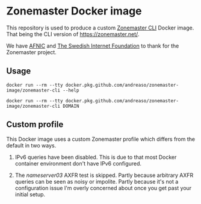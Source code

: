 # Zonemaster Docker image

This repository is used to produce a custom [Zonemaster CLI][1] Docker
image. That being the CLI version of https://zonemaster.net/.

We have [AFNIC][2] and [The Swedish Internet Foundation][3] to thank
for the Zonemaster project.


## Usage

```
docker run --rm --tty docker.pkg.github.com/andreaso/zonemaster-image/zonemaster-cli --help
```

```
docker run --rm --tty docker.pkg.github.com/andreaso/zonemaster-image/zonemaster-cli DOMAIN
```


## Custom profile

This Docker image uses a custom Zonemaster profile which differs from
the default in two ways.

1. IPv6 queries have been disabled. This is due to that most Docker
   container environment don't have IPv6 configured.

2. The _nameserver03_ AXFR test is skipped. Partly because arbitrary
   AXFR queries can be seen as noisy or impolite. Partly because it's
   not a configuration issue I'm overly concerned about once you get
   past your initial setup.


[1]: https://github.com/zonemaster/zonemaster-cli
[2]: https://www.afnic.fr/
[3]: https://internetstiftelsen.se/
